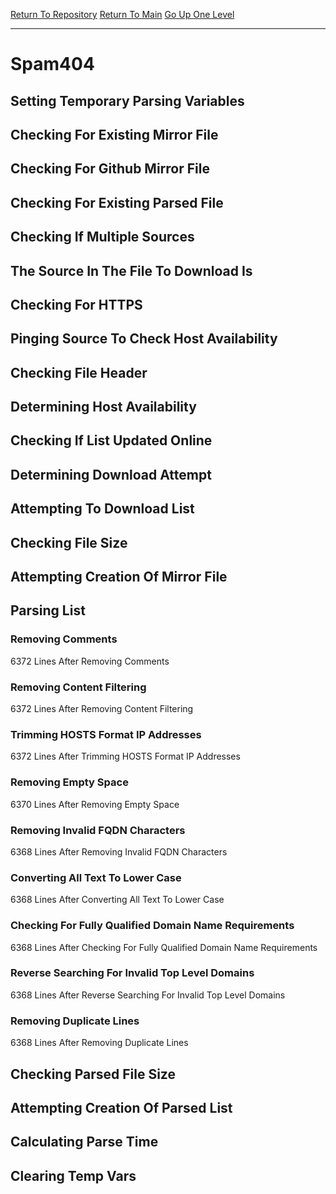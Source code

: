 [Return To Repository](https://github.com/deathbybandaid/piholeparser/)
[Return To Main](https://github.com/deathbybandaid/piholeparser/blob/dev-nomerge/RecentRunLogs/Mainlog.md)
[Go Up One Level](https://github.com/deathbybandaid/piholeparser/blob/dev-nomerge/RecentRunLogs/TopLevelScripts/30-Processing-External-Blacklists.md)
____________________________________
# Spam404
## Setting Temporary Parsing Variables
## Checking For Existing Mirror File
## Checking For Github Mirror File
## Checking For Existing Parsed File
## Checking If Multiple Sources
## The Source In The File To Download Is
## Checking For HTTPS
## Pinging Source To Check Host Availability
## Checking File Header
## Determining Host Availability
## Checking If List Updated Online
## Determining Download Attempt
## Attempting To Download List
## Checking File Size
## Attempting Creation Of Mirror File
## Parsing List
### Removing Comments
6372 Lines After Removing Comments
### Removing Content Filtering
6372 Lines After Removing Content Filtering
### Trimming HOSTS Format IP Addresses
6372 Lines After Trimming HOSTS Format IP Addresses
### Removing Empty Space
6370 Lines After Removing Empty Space
### Removing Invalid FQDN Characters
6368 Lines After Removing Invalid FQDN Characters
### Converting All Text To Lower Case
6368 Lines After Converting All Text To Lower Case
### Checking For Fully Qualified Domain Name Requirements
6368 Lines After Checking For Fully Qualified Domain Name Requirements
### Reverse Searching For Invalid Top Level Domains
6368 Lines After Reverse Searching For Invalid Top Level Domains
### Removing Duplicate Lines
6368 Lines After Removing Duplicate Lines
## Checking Parsed File Size
## Attempting Creation Of Parsed List
## Calculating Parse Time
## Clearing Temp Vars
